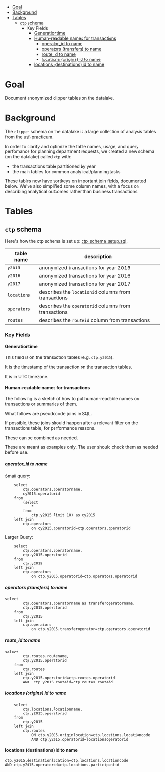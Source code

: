 <!-- MarkdownTOC bracket="round" autolink="true"  -->

- [Goal](#goal)
- [Background](#background)
- [Tables](#tables)
    - [`ctp` schema](#ctp-schema)
        - [Key Fields](#key-fields)
            - [Generationtime](#generationtime)
            - [Human-readable names for transactions](#human-readable-names-for-transactions)
                - [operator_id to name](#operator_id-to-name)
                - [operators \(transfers\) to name](#operators-transfers-to-name)
                - [route_id to name](#route_id-to-name)
                - [locations \(origins\) id to name](#locations-origins-id-to-name)
            - [locations \(destinations\) id to name](#locations-destinations-id-to-name)

<!-- /MarkdownTOC -->


# Goal

Document anonymized clipper tables on the datalake. 

# Background

The `clipper` schema on the datalake is a large collection of analysis tables from the [usf-practicum](https://github.com/BayAreaMetro/usf-practicum). 

In order to clarify and optimize the table names, usage, and query perfomance for planning department requests, we created a new schema (on the datalake) called `ctp` with:

- the transactions table partitioned by year
- the main tables for common analytical/planning tasks 

These tables now have sortkeys on important join fields, documented below. We've also simplified some column names, with a focus on describing analytical outcomes rather than business transactions. 

# Tables

## `ctp` schema

Here's how the ctp schema is set up: [ctp_schema_setup.sql](ctp_schema_setup.sql). 

|table name|description|
|-----------|--------|
|`y2015`|anonymized transactions for year 2015|
|`y2016`|anonymized transactions for year 2016|
|`y2017`|anonymized transactions for year 2017|
|`locations`|describes the `locationid` columns from transactions|
|`operators`|describes the `operatorid` columns from transactions|
|`routes`|describes the `routeid` column from transactions|

### Key Fields

#### Generationtime

This field is on the transaction tables (e.g. `ctp.y2015`). 

It is the timestamp of the transaction on the transaction tables. 

It is in UTC timezone.

#### Human-readable names for transactions

The following is a sketch of how to put human-readable names on transactions or summaries of them. 

What follows are pseudocode joins in SQL. 

If possible, these joins should happen after a relevant filter on the transactions table, for performance reasons. 

These can be combined as needed.

These are meant as examples only. The user should check them as needed before use. 

##### operator_id to name

Small query:
```
    select
        ctp.operators.operatorname,
        cy2015.operatorid 
    from
        (select
            * 
        from
            ctp.y2015 limit 10) as cy2015 
    left join
        ctp.operators 
            on cy2015.operatorid=ctp.operators.operatorid
```

Larger Query:
```
    select
        ctp.operators.operatorname,
        ctp.y2015.operatorid 
    from
        ctp.y2015 
    left join
        ctp.operators 
            on ctp.y2015.operatorid=ctp.operators.operatorid
```  

##### operators (transfers) to name

```
select
        ctp.operators.operatorname as transferoperatorname,
        ctp.y2015.operatorid 
    from
        ctp.y2015 
    left join
        ctp.operators 
            on ctp.y2015.transferoperator=ctp.operators.operatorid
```

##### route_id to name

```
select
        ctp.routes.routename,
        ctp.y2015.operatorid 
    from
        ctp.routes 
    left join
        ctp.y2015.operatorid=ctp.routes.operatorid 
        AND  ctp.y2015.routeid=ctp.routes.routeid
```

##### locations (origins) id to name

```
    select
        ctp.locations.locationname,
        ctp.y2015.operatorid 
    from
        ctp.y2015 
    left join
        ctp.routes 
            ON ctp.y2015.originlocation=ctp.locations.locationcode  
            AND ctp.y2015.operatorid=locationsoperatorid
```

#### locations (destinations) id to name

```
ctp.y2015.destinationlocation=ctp.locations.locationcode 
AND ctp.y2015.operatorid=ctp.locations.participantid
```

